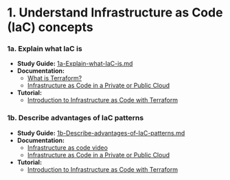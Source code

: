 # 1. Understand Infrastructure as Code (IaC) concepts

### 1a. Explain what IaC is

*   **Study Guide:** [1a-Explain-what-IaC-is.md](./1a-Explain-what-IaC-is.md)
*   **Documentation:**
    *   [What is Terraform?](https://developer.hashicorp.com/terraform/intro)
    *   [Infrastructure as Code in a Private or Public Cloud](https://www.hashicorp.com/blog/infrastructure-as-code-in-a-private-or-public-cloud)
*   **Tutorial:**
    *   [Introduction to Infrastructure as Code with Terraform](https://developer.hashicorp.com/terraform/tutorials/certification-associate-tutorials-003/infrastructure-as-code)

### 1b. Describe advantages of IaC patterns

*   **Study Guide:** [1b-Describe-advantages-of-IaC-patterns.md](./1b-Describe-advantages-of-IaC-patterns.md)
*   **Documentation:**
    *   [Infrastructure as code video](https://www.hashicorp.com/resources/what-is-infrastructure-as-code)
    *   [Infrastructure as Code in a Private or Public Cloud](https://www.hashicorp.com/blog/infrastructure-as-code-in-a-private-or-public-cloud)
*   **Tutorial:**
    *   [Introduction to Infrastructure as Code with Terraform](https://developer.hashicorp.com/terraform/tutorials/certification-associate-tutorials-003/infrastructure-as-code)
